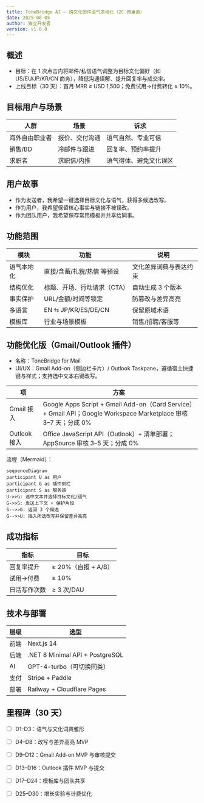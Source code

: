 ```yaml
---
title: ToneBridge AI — 跨文化邮件语气本地化（2C 微垂直）
date: 2025-08-05
author: 独立开发者
version: v1.0.0
---
```


## 概述

- 目标：在 1 次点击内将邮件/私信语气调整为目标文化偏好（如 US/EU/JP/KR/CN 商务），降低沟通误解、提升回复率与成交率。
- 上线目标（30 天）：首月 MRR ≥ USD 1,500；免费试用→付费转化 ≥ 10%。

## 目标用户与场景

| 人群 | 场景 | 诉求 |
|---|---|---|
| 海外自由职业者 | 报价、交付沟通 | 语气自然、专业可信 |
| 销售/BD | 冷邮件与跟进 | 回复率、预约率提升 |
| 求职者 | 求职信/内推 | 语气得体、避免文化误区 |

## 用户故事

- 作为发送者，我希望一键选择目标文化与语气，获得多候选改写。
- 作为用户，我希望保留核心事实与链接不被误改。
- 作为团队用户，我希望保存常用模板并共享给同事。

## 功能范围

| 模块 | 功能 | 说明 |
|---|---|---|
| 语气本地化 | 直接/含蓄/礼貌/热情 等预设 | 文化差异词典与表达约束 |
| 结构优化 | 标题、开场、行动请求（CTA） | 自动生成 3 个版本 |
| 事实保护 | URL/金额/时间等锁定 | 防篡改与差异高亮 |
| 多语言 | EN ⇆ JP/KR/ES/DE/CN | 保留原域术语 |
| 模板库 | 行业与场景模板 | 销售/招聘/客服等 |

## 功能优化版（Gmail/Outlook 插件）

- 名称：ToneBridge for Mail
- UI/UX：Gmail Add-on（侧边栏卡片）/ Outlook Taskpane，遵循宿主快捷键与样式；支持选中文本右键改写。

| 项 | 方案 |
|---|---|
| Gmail 接入 | Google Apps Script + Gmail Add-on（Card Service）+ Gmail API；Google Workspace Marketplace 审核 3–7 天；分成 0% |
| Outlook 接入 | Office JavaScript API（Outlook）+ 清单部署；AppSource 审核 3–5 天；分成 0% |

流程（Mermaid）：

```mermaid
sequenceDiagram
participant U as 用户
participant G as 插件侧栏
participant S as 服务端
U->>G: 选中文本并选择目标文化/语气
G->>S: 发送上下文 + 保护片段
S-->>G: 返回 3 个候选
G-->>U: 插入所选改写并保留差异高亮
```

## 成功指标

| 指标 | 目标 |
|---|---|
| 回复率提升 | ≥ 20%（自报 + A/B） |
| 试用→付费 | ≥ 10% |
| 日活写作次数 | ≥ 3 次/DAU |

## 技术与部署

| 层级 | 选型 |
|---|---|
| 前端 | Next.js 14 |
| 后端 | .NET 8 Minimal API + PostgreSQL |
| AI | GPT-4-turbo（可切换同类） |
| 支付 | Stripe + Paddle |
| 部署 | Railway + Cloudflare Pages |

## 里程碑（30 天）

- [ ] D1–D3：语气与文化词典雏形
- [ ] D4–D8：改写与差异高亮 MVP
- [ ] D9–D12：Gmail Add-on MVP 与审核提交
- [ ] D13–D16：Outlook 插件 MVP 与提交
- [ ] D17–D24：模板库与团队共享
- [ ] D25–D30：增长实验与计费优化

